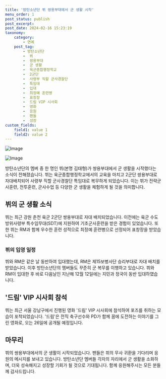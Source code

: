 ```yaml
---
title: '방탄소년단 뷔 쌍용부대에서 군 생활 시작'
menu_order: 1
post_status: publish
post_excerpt: 
post_date: 2024-02-16 15:23:19
taxonomy:
    category:
        - 연예
    post_tag:
        - 방탄소년단
        -  뷔
        -  쌍용부대
        -  군 생활
        -  육군종합행정학교
        -  2군단
        -  사령부 직할 군사경찰단
        -  특임대
        -  입대
        -  최정예 훈련병
        -  표창장
        -  드림 VIP 시사회
        -  영화
        -  응원
        -  팬들
        -  성장
custom_fields:
    field1: value 1
    field2: value 2
---
```


![Image](https://mimgnews.pstatic.net/image/108/2024/02/10/0003214163_001_20240210165001252.jpg?type=w540)

![Image](https://ssl.pstatic.net/mimgnews/image/108/2024/02/10/0003214163_002_20240210165001335.jpg?type=w540)

방탄소년단의 멤버 중 한 명인 뷔(본명 김태형)가 쌍용부대에서 군 생활을 시작했다는 소식이 전해졌습니다. 뷔는 육군종합행정학교에서의 교육을 마치고 2군단 쌍용부대로 자대배치되어 사령부 직할 군사경찰단 특임대로 복무하게 되었습니다. 이는 뷔가 전략군사훈련, 전투훈련, 군사수업 등 다양한 군 생활을 체험하게 될 것을 의미합니다.
## 뷔의 군 생활 소식
뷔는 최근 강원 춘천 육군 2군단 쌍용부대로 자대 배치되었습니다. 이전에는 육군 수도방위사령부 특수임무대(SDT)에 지원하여 기초군사훈련을 받은 경험이 있었습니다. 또한 뷔는 RM과 함께 우수한 훈련 성적으로 최정예 훈련병으로 선정되어 표창장을 받았습니다.
### 뷔의 입영 일정
뷔와 RM은 같은 날 동반하여 입대했는데, RM은 제15보병사단 승리부대로 자대 배치를 받았습니다. 이후 방탄소년단의 멤버들도 꾸준히 군 복무를 이행하고 있습니다. 뷔와 RM이 입대한 후 바로 다음날인 지난해 12월 12일에는 지민과 정국이 동반 입대하였습니다.
## '드림' VIP 시사회 참석
뷔는 최근 서울 강남구에서 진행된 영화 '드림' VIP 시사회에 참석하여 포즈를 취하는 모습이 포착되었습니다. '드림'은 전직 축구선수와 PD가 함께 꿈에 도전하는 이야기를 그린 영화로, 오는 26일에 공개될 예정입니다.
## 마무리
뷔의 쌍용부대에서의 군 생활이 시작되었습니다. 팬들은 뷔의 무사 귀환을 기다리며 응원의 메시지를 보내고 있습니다. 방탄소년단 멤버들 각자의 자리에서 군 생활을 소화하며, 더욱 성숙해지고 성장할 기회가 될 것으로 기대됩니다. 함께 응원해주시는 모든 분들께 감사드립니다.
